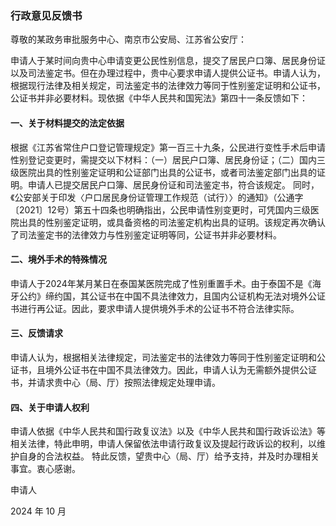 ### 行政意见反馈书

尊敬的某政务审批服务中心、南京市公安局、江苏省公安厅：

申请人于某时间向贵中心申请变更公民性别信息，提交了居民户口簿、居民身份证以及司法鉴定书。但在办理过程中，贵中心要求申请人提供公证书。申请人认为，根据现行法律及相关规定，司法鉴定书的法律效力等同于性别鉴定证明和公证书，公证书并非必要材料。现依据《中华人民共和国宪法》第四十一条反馈如下：

#### 一、关于材料提交的法定依据
根据《江苏省常住户口登记管理规定》第一百三十九条，公民进行变性手术后申请性别登记变更时，需提交以下材料：（一）居民户口簿、居民身份证；（二）国内三级医院出具的性别鉴定证明和公证部门出具的公证书，或者司法鉴定部门出具的证明。申请人已提交居民户口簿、居民身份证和司法鉴定书，符合该规定。
同时，《公安部关于印发〈户口居民身份证管理工作规范（试行）〉的通知》（公通字〔2021〕12号）第五十四条也明确指出，公民申请性别变更时，可凭国内三级医院出具的性别鉴定证明，或具备资格的司法鉴定机构出具的证明。该规定再次确认了司法鉴定书的法律效力与性别鉴定证明等同，公证书并非必要材料。

#### 二、境外手术的特殊情况
申请人于2024年某月某日在泰国某医院完成了性别重置手术。由于泰国不是《海牙公约》缔约国，其公证书在中国不具法律效力，且国内公证机构无法对境外公证书进行再公证。因此，要求申请人提供境外手术的公证书不符合法律实际。

#### 三、反馈请求
申请人认为，根据相关法律规定，司法鉴定书的法律效力等同于性别鉴定证明和公证书，且境外公证书在中国不具法律效力。因此，申请人认为无需额外提供公证书，并请求贵中心（局、厅）按照法律规定处理申请。

#### 四、关于申请人权利
申请人依据《中华人民共和国行政复议法》以及《中华人民共和国行政诉讼法》等相关法律，特此申明，申请人保留依法申请行政复议及提起行政诉讼的权利，以维护自身的合法权益。
特此反馈，望贵中心（局、厅）给予支持，并及时办理相关事宜。衷心感谢。

申请人

2024 年 10 月